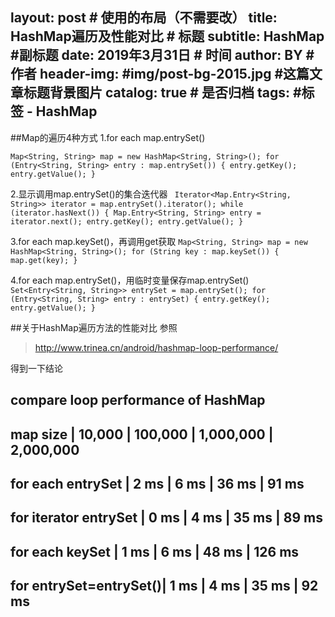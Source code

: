 layout:     post   				    # 使用的布局（不需要改）
title:      HashMap遍历及性能对比 				# 标题
subtitle:   HashMap #副标题
date:       2019年3月31日 				# 时间
author:     BY 						# 作者
header-img: #img/post-bg-2015.jpg 	#这篇文章标题背景图片
catalog: true 						# 是否归档
tags:								#标签
    - HashMap
---
##Map的遍历4种方式
1.for each map.entrySet()

`Map<String, String> map = new HashMap<String, String>();
for (Entry<String, String> entry : map.entrySet()) {
	entry.getKey();
	entry.getValue();
}`

2.显示调用map.entrySet()的集合迭代器
`
Iterator<Map.Entry<String, String>> iterator = map.entrySet().iterator();
while (iterator.hasNext()) {
	Map.Entry<String, String> entry = iterator.next();
	entry.getKey();
	entry.getValue();
}`

3.for each map.keySet()，再调用get获取
`Map<String, String> map = new HashMap<String, String>();
 for (String key : map.keySet()) {
 	map.get(key);
 }`

 4.for each map.entrySet()，用临时变量保存map.entrySet()
 `Set<Entry<String, String>> entrySet = map.entrySet();
  for (Entry<String, String> entry : entrySet) {
  	entry.getKey();
  	entry.getValue();
  }`

  ##关于HashMap遍历方法的性能对比
 参照
 >http://www.trinea.cn/android/hashmap-loop-performance/

 得到一下结论

 compare loop performance of HashMap
-----------------------------------------------------------------------
map size               | 10,000    | 100,000   | 1,000,000 | 2,000,000
-----------------------------------------------------------------------
for each entrySet      | 2 ms      | 6 ms      | 36 ms     | 91 ms
-----------------------------------------------------------------------
for iterator entrySet  | 0 ms      | 4 ms      | 35 ms     | 89 ms
-----------------------------------------------------------------------
for each keySet        | 1 ms      | 6 ms      | 48 ms     | 126 ms
-----------------------------------------------------------------------
for entrySet=entrySet()| 1 ms      | 4 ms      | 35 ms     | 92 ms
-----------------------------------------------------------------------

